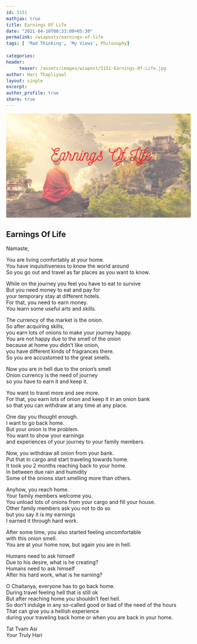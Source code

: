 ```yaml
--- 
id: 5151
mathjax: true  
title: Earnings Of Life
date: "2021-04-10T08:33:00+05:30"
permalink: /wiaposts/earnings-of-life
tags: [ 'Mad Thinking', 'My Views', Philosophy]    

categories: 
header:
     teaser: /assets/images/wiapost/5151-Earnings-Of-Life.jpg
author: Hari Thapliyaal 
layout: single 
excerpt:  
author_profile: true 
share: true 
---
```


![Earnings Of Life](/assets/images/wiapost/5151-Earnings-Of-Life.jpg)

## Earnings Of Life

    
Namaste,    
    
You are living comfortably at your home.     
You have inquisitiveness to know the world around     
So you go out and travel as far places as you want to know.    
    
While on the journey you feel you have to eat to survive     
But you need money to eat and pay for     
your temporary stay at different hotels.     
For that, you need to earn money.     
You learn some useful arts and skills.    
    
The currency of the market is the onion.     
So after acquiring skills,     
you earn lots of onions to make your journey happy.     
You are not happy due to the smell of the onion     
because at home you didn’t like onion,     
you have different kinds of fragrances there.     
So you are accustomed to the great smells.    
    
Now you are in hell due to the onion’s smell     
Onion currency is the need of journey     
so you have to earn it and keep it.    
    
You want to travel more and see more.     
For that, you earn lots of onion and keep it in an onion bank     
so that you can withdraw at any time at any place.    
    
One day you thought enough.     
I want to go back home.     
But your onion is the problem.     
You want to show your earnings     
and experiences of your journey to your family members.    
    
Now, you withdraw all onion from your bank.     
Put that in cargo and start traveling towards home.     
It took you 2 months reaching back to your home.     
In between due rain and humidity     
Some of the onions start smelling more than others.    
    
Anyhow, you reach home.     
Your family members welcome you.     
You unload lots of onions from your cargo and fill your house.     
Other family members ask you not to do so     
but you say it is my earnings     
I earned it through hard work.    
    
After some time, you also started feeling uncomfortable     
with this onion smell.     
You are at your home now, but again you are in hell.    
    
Humans need to ask himself     
Due to his desire, what is he creating?     
Humans need to ask himself     
After his hard work, what is he earning?    
    
O Chaitanya, everyone has to go back home.     
During travel feeling hell that is still ok     
But after reaching home you shouldn’t feel hell.     
So don’t indulge in any so-called good or bad of the need of the hours     
That can give you a hellish experience     
during your traveling back home or when you are back in your home.    
    
Tat Tvam Asi     
Your Truly Hari     
    
